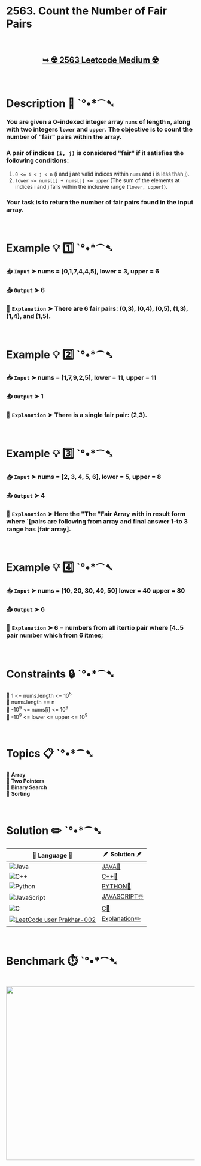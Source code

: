 # 2563. Count the Number of Fair Pairs

</br>

<h2 align="center"> 

<a href="https://leetcode.com/problems/count-the-number-of-fair-pairs/description/?envType=daily-question&envId=2025-04-19"><strong>➥ ☢️ 2563 Leetcode Medium ☢️ </strong></a>
</h2>

</br>

# Description 📜 ˋ°•*⁀➷

### You are given a 0-indexed integer array `nums` of length `n`, along with two integers `lower` and `upper`. The objective is to count the number of "fair" pairs within the array.

### A pair of indices `(i, j)` is considered "fair" if it satisfies the following conditions:

1. `0 <= i < j < n` (i and j are valid indices within `nums` and i is less than j).
2. `lower <= nums[i] + nums[j] <= upper` (The sum of the elements at indices i and j falls within the inclusive range `[lower, upper]`).

### Your task is to return the number of fair pairs found in the input array.

</br>

# Example 💡 1️⃣ ˋ°•*⁀➷

  ### 📥 `Input`  ➤ nums = [0,1,7,4,4,5], lower = 3, upper = 6

  ### 📤 `Output`  ➤ 6

  ### 🔦 `Explanation`  ➤ There are 6 fair pairs: (0,3), (0,4), (0,5), (1,3), (1,4), and (1,5).

</br>

# Example 💡 2️⃣ ˋ°•*⁀➷

  ### 📥 `Input` ➤ nums = [1,7,9,2,5], lower = 11, upper = 11

  ### 📤 `Output`  ➤ 1

  ### 🔦 `Explanation` ➤ There is a single fair pair: (2,3).

</br>

# Example 💡 3️⃣ ˋ°•*⁀➷

  ### 📥 `Input` ➤ nums = [2, 3, 4, 5, 6], lower = 5, upper = 8

  ### 📤 `Output`  ➤ 4

  ### 🔦 `Explanation`  ➤  Here the "The "Fair Array with in result form where `[pairs are following from array and final answer 1-to 3 range has [fair array].
</br>

# Example 💡 4️⃣ ˋ°•*⁀➷

  ### 📥 `Input`  ➤ nums = [10, 20, 30, 40, 50] lower = 40 upper = 80
  
  ### 📤 `Output`  ➤ 6

  ### 🔦 `Explanation`  ➤  6 = numbers from all itertio pair where [4..5 pair number which from 6 itmes;

</br>

# Constraints 🔒 ˋ°•*⁀➷

🔹 1 <= nums.length <= 10<sup>5</sup> </br>
🔹 nums.length == n </br>
🔹 -10<sup>9</sup> <= nums[i] <= 10<sup>9</sup> </br>
🔹 -10<sup>9</sup> <= lower <= upper <= 10<sup>9</sup> </br>

</br>

# Topics 📋 ˋ°•*⁀➷

🔸 **Array**  </br>
🔸 **Two Pointers**  </br>
🔸 **Binary Search**  </br>
🔸 **Sorting**  </br>

</br>

# Solution ✏️ ˋ°•*⁀➷

| 📒 Language 📒  | 🪶 Solution 🪶 |
| ------------- | ------------- |
|  ![Java](https://img.shields.io/badge/java-%23ED8B00.svg?style=for-the-badge&logo=openjdk&logoColor=white)  | [JAVA🍁]() |
|  ![C++](https://img.shields.io/badge/c++-%2300599C.svg?style=for-the-badge&logo=c%2B%2B&logoColor=white)  | [C++🎲]()  |
|  ![Python](https://img.shields.io/badge/python-3670A0?style=for-the-badge&logo=python&logoColor=ffdd54)    | [PYTHON🍰]() |
| ![JavaScript](https://img.shields.io/badge/javascript-%23323330.svg?style=for-the-badge&logo=javascript&logoColor=%23F7DF1E)   | [JAVASCRIPT☃️]() |
|   ![C](https://img.shields.io/badge/c-%2300599C.svg?style=for-the-badge&logo=c&logoColor=white)   | [C💖]()  |
| [![LeetCode user Prakhar-002](https://img.shields.io/badge/dynamic/json?style=for-the-badge&labelColor=black&color=%23ffa116&label=Solved&query=solvedOverTotal&url=https%3A%2F%2Fleetcode-badge.vercel.app%2Fapi%2Fusers%2FPrakhar-002&logo=leetcode&logoColor=yellow)](https://leetcode.com/Prakhar-002/)  | [Explanation✏️]() |

</br>

# Benchmark ⏱️ ˋ°•*⁀➷

<h1  align="center" >

<img src ="" width = "700px" height="462px" />

</h1>
